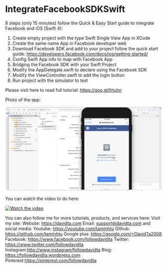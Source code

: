 # IntegrateFacebookSDKSwift

8 steps (only 15 minutes) follow the Quick & Easy Start guide to integrate Facebook and iOS (Swift 4):
1. Create empty project with the type Swift Single View App in XCode
2. Create the same name App in Facebook developer web
3. Download Facebook SDK  and add to your project follow the quick start guide: https://developers.facebook.com/docs/ios/getting-started/
4. Config Swift App info to map with Facebook App
5. Bridging the Facebook SDK with your Swift Project
6. Modify the AppDelegate.swift to declare using the Facebook SDK
7. Modify the ViewController.swift to add the login button
8. Run project with the simulator to test

Please visit here to read full tutorial: https://goo.gl/frtuhn

Photo of the app:

![alt text](https://github.com/taminhtu/IntegrateFacebookSDKSwift/blob/master/IntegrateFBSDKSwift.png)


You can watch the video to do here:

[![Watch the video](https://raw.github.com/GabLeRoux/WebMole/master/ressources/WebMole_Youtube_Video.png)](https://youtu.be/bOS4jqRc8Io)


You can also follow me for more tutorials, products, and services here:
Visit my site:
Website: https://davidta.com
Email: support@davidta.com
and social media:
Youtube: https://youtube.com/taminhtu
Github: https://github.com/taminhtu
Google plus: https://google.com/+DavidTa2008
Facebook: https://www.facebook.com/followdavidta
Twitter: https://www.twitter.com/followdavidta
Instagram:http://www.instagram/followdavidta
Blog: https://followdavidta.wordpress.com
Pinterest:https://pinterest.com/followdavidta
